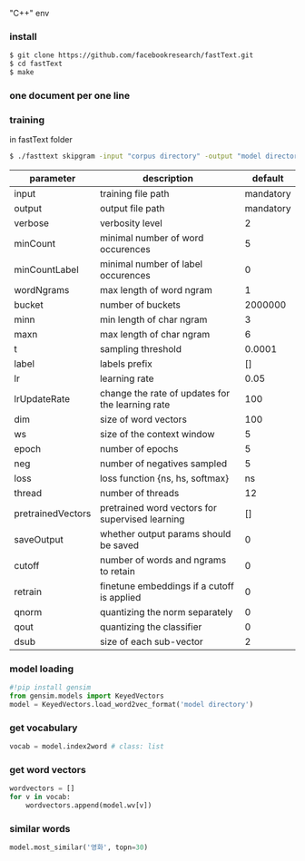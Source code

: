 "C++" env

### install
~~~bash
$ git clone https://github.com/facebookresearch/fastText.git
$ cd fastText
$ make
~~~

### one document per one line

### training
in fastText folder
~~~bash
$ ./fasttext skipgram -input "corpus directory" -output "model directory" -dim 100 -ws 3 -minCount 15
~~~


|parameter|	description|	default|
|---|---|---|
|input|	training file path	|mandatory|
|output|	output file path	|mandatory|
|verbose|	verbosity level	|2|
|minCount|	minimal number of word occurences	|5|
|minCountLabel|	minimal number of label occurences	|0|
|wordNgrams|	max length of word ngram	|1|
|bucket|	number of buckets	|2000000|
|minn|	min length of char ngram	|3|
|maxn|	max length of char ngram	|6|
|t|	sampling threshold	|0.0001|
|label|	labels prefix	|[]|
|lr|	learning rate	|0.05|
|lrUpdateRate|	change the rate of updates for the learning rate	|100|
|dim|	size of word vectors	|100|
|ws|	size of the context window	|5|
|epoch|	number of epochs	|5|
|neg|	number of negatives sampled	|5|
|loss|	loss function {ns, hs, softmax}	|ns|
|thread|	number of threads	|12|
|pretrainedVectors|	pretrained word vectors for supervised learning	|[]|
|saveOutput|	whether output params should be saved	|0|
|cutoff|	number of words and ngrams to retain	|0|
|retrain|	finetune embeddings if a cutoff is applied	|0|
|qnorm|	quantizing the norm separately	|0|
|qout|	quantizing the classifier	|0|
|dsub|	size of each sub-vector	|2|


### model loading
~~~python
#!pip install gensim
from gensim.models import KeyedVectors
model = KeyedVectors.load_word2vec_format('model directory')
~~~

### get vocabulary
~~~ python
vocab = model.index2word # class: list
~~~

### get word vectors
~~~python
wordvectors = []
for v in vocab:
	wordvectors.append(model.wv[v])
~~~

### similar words
~~~python
model.most_similar('영화', topn=30)
~~~
